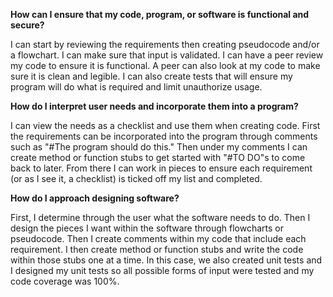 **How can I ensure that my code, program, or software is functional and secure?**

I can start by reviewing the requirements then creating pseudocode and/or a flowchart.  I can make sure that input is validated.  I can have a peer review my code to ensure it is functional.  A peer can also look at my code to make sure it is clean and legible.  I can also create tests that will ensure my program will do what is required and limit unauthorize usage.

**How do I interpret user needs and incorporate them into a program?**

I can view the needs as a checklist and use them when creating code.  First the requirements can be incorporated into the program through comments such as "#The program should do this."  Then under my comments I can create method or function stubs to get started with "#TO DO"s to come back to later.  From there I can work in pieces to ensure each requirement (or as I see it, a checklist) is ticked off my list and completed. 

**How do I approach designing software?**

First, I determine through the user what the software needs to do.  Then I design the pieces I want within the software through flowcharts or pseudocode.  Then I create comments within my code that include each requirement.  I then create method or function stubs and write the code within those stubs one at a time.  In this case, we also created unit tests and I designed my unit tests so all possible forms of input were tested and my code coverage was 100%.
